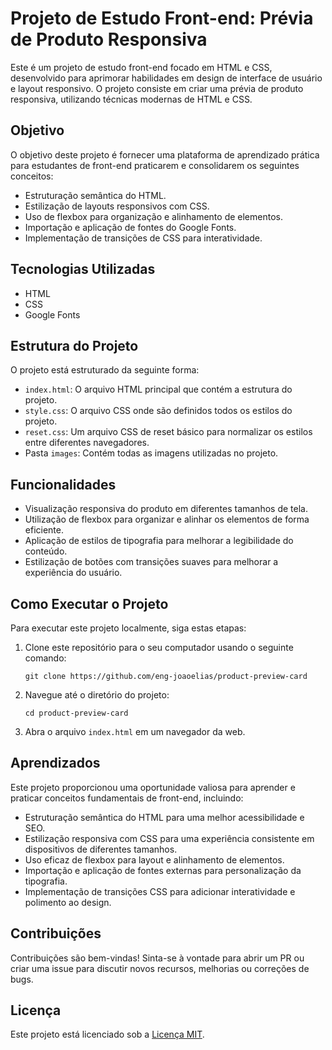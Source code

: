 # Projeto de Estudo Front-end: Prévia de Produto Responsiva

Este é um projeto de estudo front-end focado em HTML e CSS, desenvolvido para aprimorar habilidades em design de interface de usuário e layout responsivo. O projeto consiste em criar uma prévia de produto responsiva, utilizando técnicas modernas de HTML e CSS.

## Objetivo

O objetivo deste projeto é fornecer uma plataforma de aprendizado prática para estudantes de front-end praticarem e consolidarem os seguintes conceitos:

- Estruturação semântica do HTML.
- Estilização de layouts responsivos com CSS.
- Uso de flexbox para organização e alinhamento de elementos.
- Importação e aplicação de fontes do Google Fonts.
- Implementação de transições de CSS para interatividade.

## Tecnologias Utilizadas

- HTML
- CSS
- Google Fonts

## Estrutura do Projeto

O projeto está estruturado da seguinte forma:

- `index.html`: O arquivo HTML principal que contém a estrutura do projeto.
- `style.css`: O arquivo CSS onde são definidos todos os estilos do projeto.
- `reset.css`: Um arquivo CSS de reset básico para normalizar os estilos entre diferentes navegadores.
- Pasta `images`: Contém todas as imagens utilizadas no projeto.

## Funcionalidades

- Visualização responsiva do produto em diferentes tamanhos de tela.
- Utilização de flexbox para organizar e alinhar os elementos de forma eficiente.
- Aplicação de estilos de tipografia para melhorar a legibilidade do conteúdo.
- Estilização de botões com transições suaves para melhorar a experiência do usuário.

## Como Executar o Projeto

Para executar este projeto localmente, siga estas etapas:

1. Clone este repositório para o seu computador usando o seguinte comando:

    ```
    git clone https://github.com/eng-joaoelias/product-preview-card
    ```

2. Navegue até o diretório do projeto:

    ```
    cd product-preview-card
    ```

3. Abra o arquivo `index.html` em um navegador da web.

## Aprendizados

Este projeto proporcionou uma oportunidade valiosa para aprender e praticar conceitos fundamentais de front-end, incluindo:

- Estruturação semântica do HTML para uma melhor acessibilidade e SEO.
- Estilização responsiva com CSS para uma experiência consistente em dispositivos de diferentes tamanhos.
- Uso eficaz de flexbox para layout e alinhamento de elementos.
- Importação e aplicação de fontes externas para personalização da tipografia.
- Implementação de transições CSS para adicionar interatividade e polimento ao design.

## Contribuições

Contribuições são bem-vindas! Sinta-se à vontade para abrir um PR ou criar uma issue para discutir novos recursos, melhorias ou correções de bugs.

## Licença

Este projeto está licenciado sob a [Licença MIT](LICENSE).
